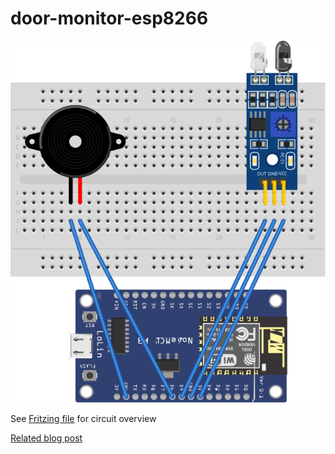 # door-monitor-esp8266

![schematic gatekeeper](./Gatekeeper.svg)

See [Fritzing file](./Gatekeeper.fzz) for circuit overview

[Related blog post](https://cri.dev/posts/2020-09-03-DIY-IoT-door-monitor-with-ESP8266/)